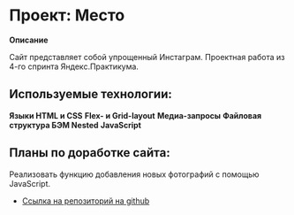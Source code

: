 # Проект: Место

**Описание**

Сайт представляет собой упрощенный Инстаграм. Проектная работа из 4-го спринта Яндекс.Практикума. 

## Используемые технологии: 
**Языки HTML и CSS**
**Flex- и Grid-layout**
**Медиа-запросы**
**Файловая структура БЭМ Nested**
**JavaScript**

## Планы по доработке сайта: 

Реализовать функцию добавления новых фотографий с помощью JavaScript. 

* [Ссылка на репозиторий на github](https://github.com/Marpism/mesto)
